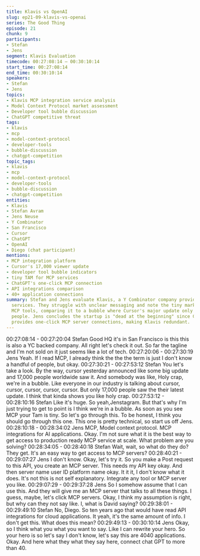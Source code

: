 ```yaml
---
title: Klavis vs OpenAI
slug: ep21-09-klavis-vs-openai
series: The Good Thing
episode: 21
chunk: 9
participants:
- Stefan
- Jens
segment: Klavis Evaluation
timecode: 00:27:08:14 – 00:30:10:14
start_time: 00:27:08:14
end_time: 00:30:10:14
speakers:
- Stefan
- Jens
topics:
- Klavis MCP integration service analysis
- Model Context Protocol market assessment
- Developer tool bubble discussion
- ChatGPT competitive threat
tags:
- klavis
- mcp
- model-context-protocol
- developer-tools
- bubble-discussion
- chatgpt-competition
topic_tags:
- klavis
- mcp
- model-context-protocol
- developer-tools
- bubble-discussion
- chatgpt-competition
entities:
- Klavis
- Stefan Avram
- Jens Neuse
- Y Combinator
- San Francisco
- Cursor
- ChatGPT
- OpenAI
- Diego (chat participant)
mentions:
- MCP integration platform
- Cursor's 17,000 viewer update
- developer tool bubble indicators
- tiny TAM for MCP services
- ChatGPT's one-click MCP connection
- API integrations comparison
- 40+ application connections
summary: Stefan and Jens evaluate Klavis, a Y Combinator company providing MCP integration
  services. They struggle with unclear messaging and note the tiny market size for
  MCP tools, comparing it to a bubble where Cursor's major update only reached 17,000
  people. Jens concludes the startup is "dead at the beginning" since ChatGPT already
  provides one-click MCP server connections, making Klavis redundant.
---
```


00:27:08:14 - 00:27:20:04
Stefan
Good HQ it's in San Francisco is this this is also a YC backed company. All right let's check it
out. So far the tagline and I'm not sold on it just seems like a lot of tech.
00:27:20:06 - 00:27:30:19
Jens
Yeah. If I read MCP, I already think the the the term is just I don't know a handful of people, but
okay.
00:27:30:21 - 00:27:53:12
Stefan
You let's take a look. By the way, cursor yesterday announced like some big update and 17,000
people worldwide saw it. And somebody was like, Holy crap, we're in a bubble. Like everyone in
our industry is talking about cursor, cursor, cursor, cursor, cursor. But only 17,000 people saw
the their latest update. I think that kinda shows you like holy crap.
00:27:53:12 - 00:28:10:16
Stefan
Like it's huge. So yeah,Jenstagram. But that's why I'm just trying to get to point is I think we're in
a bubble. As soon as you see MCP your Tam is tiny. So let's go through this. To be honest, I
think you should go through this one. This one is pretty technical, so start us off Jens.
00:28:10:18 - 00:28:34:02
Jens
MCP, Model context protocol. MCP integrations for AI applications. Okay. I'm not sure what it is
the best way to get access to production ready MCP service at scale. What problem are you
solving?
00:28:34:05 - 00:28:40:18
Stefan
Wait, wait, so what do they do? They get. It's an easy way to get access to MCP servers?
00:28:40:21 - 00:29:07:27
Jens
I don't know. Okay, let's try it. So you make a Post request to this API, you create an MCP
server. This needs my API key okay. And then server name user ID platform name okay. It it it, I
don't know what it does. It's not this is not self explanatory. Integrate any tool or MCP server you
like.
00:29:07:29 - 00:29:37:28
Jens
So I somehow assume that I can use this. And they will give me an MCP server that talks to all
these things. I guess, maybe, let's click MCP servers. Okay, I think my assumption is right, but
why can they not say like. I, what is David saying?
00:29:38:01 - 00:29:49:10
Stefan
No, Diego. So ten years ago that would have read API integrations for cloud applications. It
yeah, it's the same amount of info. I don't get this. What does this mean?
00:29:49:13 - 00:30:10:14
Jens
Okay, so I think what you what you want to say. Like I can rewrite your hero. So your hero is so
let's say I don't know, let's say this are 4040 applications. Okay. And here what they what they
say here, connect chat GPT to more than 40.
